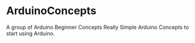 # ArduinoConcepts
A group of Arduino Beginner Concepts
Really Simple Arduino Concepts to start using Arduino.
